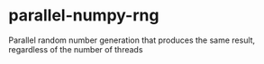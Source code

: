 # parallel-numpy-rng
Parallel random number generation that produces the same result, regardless of the number of threads
